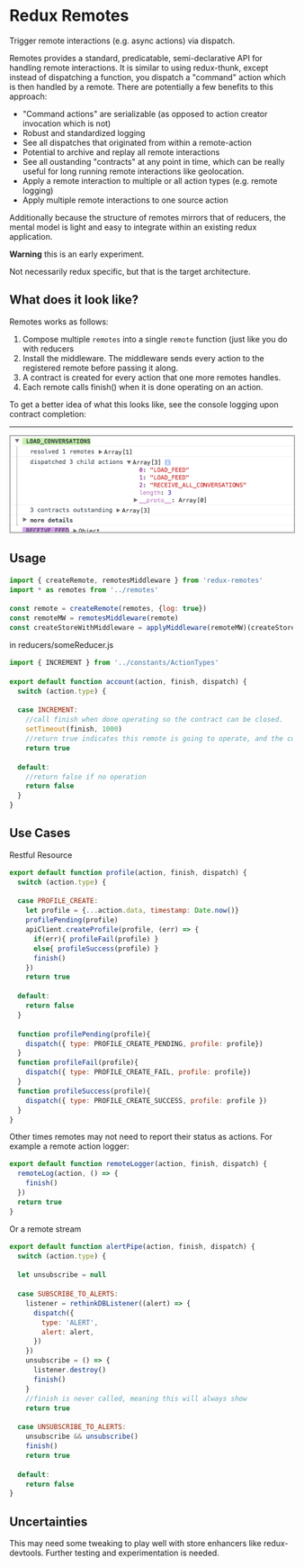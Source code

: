 # Redux Remotes
Trigger remote interactions (e.g. async actions) via dispatch.  

Remotes provides a standard, predicatable, semi-declarative API for handling remote interactions. It is similar to using redux-thunk, except instead of dispatching a function, you dispatch a "command" action which is then handled by a remote. There are potentially a few benefits to this approach:
* "Command actions" are serializable (as opposed to action creator invocation which is not)
* Robust and standardized logging
* See all dispatches that originated from within a remote-action
* Potential to archive and replay all remote interactions
* See all oustanding "contracts" at any point in time, which can be really useful for long running remote interactions like geolocation.
* Apply a remote interaction to multiple or all action types (e.g. remote logging)
* Apply multiple remote interactions to one source action

Additionally because the structure of remotes mirrors that of reducers, the mental model is light and easy to integrate within an existing redux application.

**Warning** this is an early experiment.

Not necessarily redux specific, but that is the target architecture.

## What does it look like?
Remotes works as follows:  
1. Compose multiple `remotes` into a single `remote` function (just like you do with reducers  
2. Install the middleware. The middleware sends every action to the registered remote before passing it along.   
3. A contract is created for every action that one more remotes handles.  
4. Each remote calls finish() when it is done operating on an action.  

To get a better idea of what this looks like, see the console logging upon contract completion:
<hr />
<img style="border:2px solid #aaaaaa;" src="https://raw.githubusercontent.com/rt2zz/redux-remotes/master/examples/log.png" />

## Usage
```js
import { createRemote, remotesMiddleware } from 'redux-remotes'
import * as remotes from '../remotes'

const remote = createRemote(remotes, {log: true})
const remoteMW = remotesMiddleware(remote)
const createStoreWithMiddleware = applyMiddleware(remoteMW)(createStore)
```
in reducers/someReducer.js
```js
import { INCREMENT } from '../constants/ActionTypes'

export default function account(action, finish, dispatch) {
  switch (action.type) {

  case INCREMENT:
    //call finish when done operating so the contract can be closed.
    setTimeout(finish, 1000)
    //return true indicates this remote is going to operate, and the contract should wait for response
    return true

  default:
    //return false if no operation
    return false
  }
}
```

## Use Cases
Restful Resource
```js
export default function profile(action, finish, dispatch) {
  switch (action.type) {

  case PROFILE_CREATE:
    let profile = {...action.data, timestamp: Date.now()}
    profilePending(profile)
    apiClient.createProfile(profile, (err) => {
      if(err){ profileFail(profile) }
      else{ profileSuccess(profile) }
      finish()
    })
    return true

  default:
    return false
  }

  function profilePending(profile){
    dispatch({ type: PROFILE_CREATE_PENDING, profile: profile})
  }
  function profileFail(profile){
    dispatch({ type: PROFILE_CREATE_FAIL, profile: profile})
  }
  function profileSuccess(profile){
    dispatch({ type: PROFILE_CREATE_SUCCESS, profile: profile })
  }
}
```

Other times remotes may not need to report their status as actions. For example a remote action logger:
```js
export default function remoteLogger(action, finish, dispatch) {
  remoteLog(action, () => {
    finish()
  })
  return true
}
```

Or a remote stream
```js
export default function alertPipe(action, finish, dispatch) {
  switch (action.type) {

  let unsubscribe = null

  case SUBSCRIBE_TO_ALERTS:
    listener = rethinkDBListener((alert) => {
      dispatch({
        type: 'ALERT',
        alert: alert,
      })
    })
    unsubscribe = () => {
      listener.destroy()
      finish()
    }
    //finish is never called, meaning this will always show
    return true

  case UNSUBSCRIBE_TO_ALERTS:
    unsubscribe && unsubscribe()
    finish()
    return true

  default:
    return false
}
```

## Uncertainties
This may need some tweaking to play well with store enhancers like redux-devtools. Further testing and experimentation is needed.
